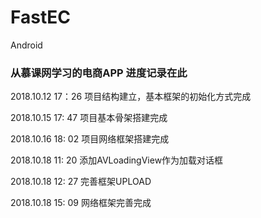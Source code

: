 # FastEC
Android
### 从慕课网学习的电商APP 进度记录在此
2018.10.12 17：26 项目结构建立，基本框架的初始化方式完成

2018.10.15 17: 47 项目基本骨架搭建完成

2018.10.16 18: 02 项目网络框架搭建完成

2018.10.18 11: 20 添加AVLoadingView作为加载对话框

2018.10.18 12: 27 完善框架UPLOAD

2018.10.18 15: 09 网络框架完善完成